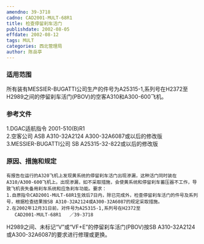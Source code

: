 ```yaml
---
amendno: 39-3718  
cadno: CAD2001-MULT-68R1  
title: 检查停留刹车活门  
publishdate: 2002-08-05  
effdate: 2002-08-12  
tags: MULT  
categories: 西北管理局  
author: 陈岳亭  
---
```

  
### 适用范围  
所有装有MESSIER-BUGATTI公司生产的件号为A25315-1,系列号在H2372至H2989之间的停留刹车活门(PBOV)的空客A310和A300-600飞机。  
  
<!--more-->  
### 参考文件  
1.DGAC适航指令 2001-510(B)R1  
    2.空客公司 ASB A310-32A2124 A300-32A6087或以后的修改版  
    3.MESSIER-BUGATTI公司 SB A25315-32-822或以后的修改版  
  
### 原因、措施和规定  
    有报告在运行的A320飞机上发现黄系统的停留刹车活门出现渗漏，这种活门同时装在A310/A300-600飞机上。出现渗漏，如不采取措施，会使黄系统和停留刹车蓄压器不工作，导致飞机丧失备用刹车系统和应急刹车功能。要求：  
    1.自原指令CAD2001-MULT-68R1生效后7日内，除已完成外，检查停留刹车活门的件号及系列号，根据检查结果按SB A310-32A2124或A300-32A6087的规定采取措施。  
    2.在2002年12月31日前，对件号为A25315-1,系列号在H2372至  
       CAD2001-MULT-68R1   ／39-3718  
H2989之间、未标记“V”或“VF+E”的停留刹车活门(PBOV)按SB A310-32A2124或A300-32A6087的要求进行修理或更换。  
